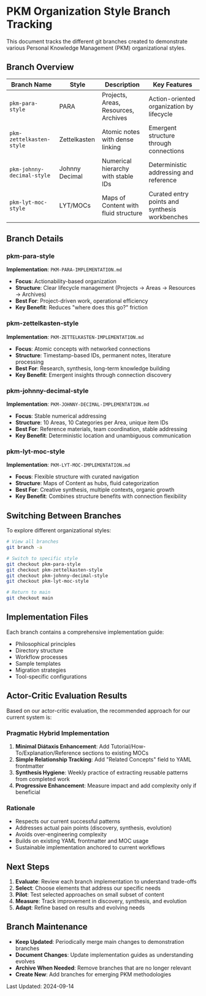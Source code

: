# PKM Organization Style Branch Tracking

This document tracks the different git branches created to demonstrate various Personal Knowledge Management (PKM) organizational styles.

## Branch Overview

| Branch Name | Style | Description | Key Features |
|-------------|-------|-------------|--------------|
| `pkm-para-style` | PARA | Projects, Areas, Resources, Archives | Action-oriented organization by lifecycle |
| `pkm-zettelkasten-style` | Zettelkasten | Atomic notes with dense linking | Emergent structure through connections |
| `pkm-johnny-decimal-style` | Johnny Decimal | Numerical hierarchy with stable IDs | Deterministic addressing and reference |
| `pkm-lyt-moc-style` | LYT/MOCs | Maps of Content with fluid structure | Curated entry points and synthesis workbenches |

## Branch Details

### pkm-para-style

**Implementation**: `PKM-PARA-IMPLEMENTATION.md`

- **Focus**: Actionability-based organization
- **Structure**: Clear lifecycle management (Projects → Areas → Resources → Archives)
- **Best For**: Project-driven work, operational efficiency
- **Key Benefit**: Reduces "where does this go?" friction

### pkm-zettelkasten-style

**Implementation**: `PKM-ZETTELKASTEN-IMPLEMENTATION.md`

- **Focus**: Atomic concepts with networked connections
- **Structure**: Timestamp-based IDs, permanent notes, literature processing
- **Best For**: Research, synthesis, long-term knowledge building
- **Key Benefit**: Emergent insights through connection discovery

### pkm-johnny-decimal-style

**Implementation**: `PKM-JOHNNY-DECIMAL-IMPLEMENTATION.md`

- **Focus**: Stable numerical addressing
- **Structure**: 10 Areas, 10 Categories per Area, unique item IDs
- **Best For**: Reference materials, team coordination, stable addressing
- **Key Benefit**: Deterministic location and unambiguous communication

### pkm-lyt-moc-style

**Implementation**: `PKM-LYT-MOC-IMPLEMENTATION.md`

- **Focus**: Flexible structure with curated navigation
- **Structure**: Maps of Content as hubs, fluid categorization
- **Best For**: Creative synthesis, multiple contexts, organic growth
- **Key Benefit**: Combines structure benefits with connection flexibility

## Switching Between Branches

To explore different organizational styles:

```bash
# View all branches
git branch -a

# Switch to specific style
git checkout pkm-para-style
git checkout pkm-zettelkasten-style
git checkout pkm-johnny-decimal-style
git checkout pkm-lyt-moc-style

# Return to main
git checkout main
```

## Implementation Files

Each branch contains a comprehensive implementation guide:

- Philosophical principles
- Directory structure
- Workflow processes
- Sample templates
- Migration strategies
- Tool-specific configurations

## Actor-Critic Evaluation Results

Based on our actor-critic evaluation, the recommended approach for our current system is:

### Pragmatic Hybrid Implementation

1. **Minimal Diátaxis Enhancement**: Add Tutorial/How-To/Explanation/Reference sections to existing MOCs
2. **Simple Relationship Tracking**: Add "Related Concepts" field to YAML frontmatter
3. **Synthesis Hygiene**: Weekly practice of extracting reusable patterns from completed work
4. **Progressive Enhancement**: Measure impact and add complexity only if beneficial

### Rationale

- Respects our current successful patterns
- Addresses actual pain points (discovery, synthesis, evolution)
- Avoids over-engineering complexity
- Builds on existing YAML frontmatter and MOC usage
- Sustainable implementation anchored to current workflows

## Next Steps

1. **Evaluate**: Review each branch implementation to understand trade-offs
2. **Select**: Choose elements that address our specific needs
3. **Pilot**: Test selected approaches on small subset of content
4. **Measure**: Track improvement in discovery, synthesis, and evolution
5. **Adapt**: Refine based on results and evolving needs

## Branch Maintenance

- **Keep Updated**: Periodically merge main changes to demonstration branches
- **Document Changes**: Update implementation guides as understanding evolves
- **Archive When Needed**: Remove branches that are no longer relevant
- **Create New**: Add branches for emerging PKM methodologies

Last Updated: 2024-09-14
